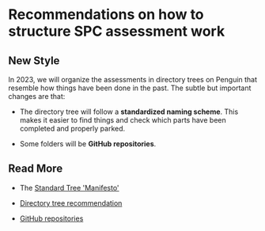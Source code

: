 # Recommendations on how to structure SPC assessment work

## New Style

In 2023, we will organize the assessments in directory trees on Penguin that
resemble how things have been done in the past. The subtle but important changes
are that:

- The directory tree will follow a **standardized naming scheme**. This makes it
  easier to find things and check which parts have been completed and properly
  parked.

- Some folders will be **GitHub repositories**.

## Read More

* The [Standard Tree 'Manifesto'](manifesto.md#standard-tree)

* [Directory tree recommendation](dir_tree#recommendation)

* [GitHub repositories](github.md#github)
